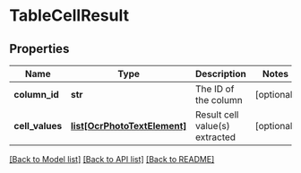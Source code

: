 # TableCellResult

## Properties
Name | Type | Description | Notes
------------ | ------------- | ------------- | -------------
**column_id** | **str** | The ID of the column | [optional] 
**cell_values** | [**list[OcrPhotoTextElement]**](OcrPhotoTextElement.md) | Result cell value(s) extracted | [optional] 

[[Back to Model list]](../README.md#documentation-for-models) [[Back to API list]](../README.md#documentation-for-api-endpoints) [[Back to README]](../README.md)


